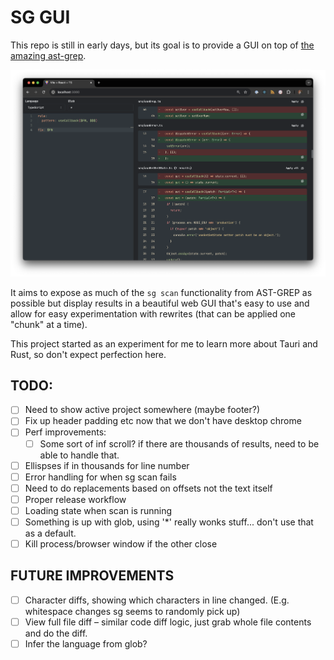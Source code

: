 # SG GUI

This repo is still in early days, but its goal is to provide a GUI on top of [the amazing ast-grep](https://ast-grep.github.io/).

![Screenshot](./docs/img/snapshot.png)

It aims to expose as much of the `sg scan` functionality from AST-GREP as possible but display results in a beautiful web GUI that's easy to use and allow for easy experimentation with rewrites (that can be applied one "chunk" at a time).

This project started as an experiment for me to learn more about Tauri and Rust, so don't expect perfection here.

## TODO:

- [ ] Need to show active project somewhere (maybe footer?)
- [ ] Fix up header padding etc now that we don't have desktop chrome
- [ ] Perf improvements:
  - [ ] Some sort of inf scroll? if there are thousands of results, need to be able to handle that.
- [ ] Ellispses if in thousands for line number
- [ ] Error handling for when sg scan fails
- [ ] Need to do replacements based on offsets not the text itself
- [ ] Proper release workflow
- [ ] Loading state when scan is running
- [ ] Something is up with glob, using '*' really wonks stuff... don't use that as a default.
- [ ] Kill process/browser window if the other close

## FUTURE IMPROVEMENTS

- [ ] Character diffs, showing which characters in line changed. (E.g. whitespace changes sg seems to randomly pick up)
- [ ] View full file diff – similar code diff logic, just grab whole file contents and do the diff.
- [ ] Infer the language from glob?
